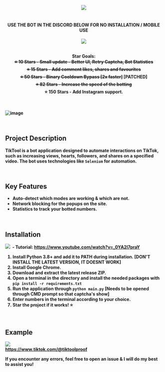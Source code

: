 


<p align="center">
  <img src="https://github.com/user-attachments/assets/260dc633-ab15-4e9b-84cf-3c4f99bed1a9">
</p>

<h1 align="center"></h1>
<h4 align="center">USE THE BOT IN THE DISCORD BELOW FOR NO INSTALLATION / MOBILE USE</h4>
<p align="center">
  <a href="https://discord.gg/DWNYCeXW8D"><img src="https://dcbadge.limes.pink/api/server/https://discord.com/invite/DWNYCeXW8D"></a><br><br>
</p>

<p align="center">
  <b>Star Goals:<br><s>⭐ 10 Stars - Small update - Better UI, Retry Captcha, Bot Statistics</s><br><s>⭐ 15 Stars - Add comment likes, shares and favourites</s><br><s>⭐ 50 Stars - Binary Cooldown Bypass [2x faster]</s> [PATCHED]<br><s>⭐ 82 Stars - Increase the speed of the botting</s><br>⭐ 150 Stars - Add Instagram support.</>
    <br>
</p>

<br>



![image](https://github.com/user-attachments/assets/73202867-9912-4c5f-b3b2-0a4ccee6d05e)






<br>


## Project Description

TikTool is a bot application designed to automate interactions on TikTok, such as increasing views, hearts, followers, and shares on a specified video. The bot uses technologies like `Selenium` for automation.

<br>

## Key Features

*   Auto-detect which modes are working & which are not.
*   Network blocking for the popups on the site.
*   Statistics to track your botted numbers.

<br>

## Installation

<img src="https://img.shields.io/badge/YouTube-%23FF0000.svg?logo=YouTube&logoColor=white">&nbsp; - Tutorial: https://www.youtube.com/watch?v=_0YA2l7praY

1. Install Python 3.8+ and add it to PATH during installation.   [DON'T INSTALL THE LATEST VERSION, IT DOESNT WORK]
2. Install Google Chrome.
3. Download and extract the latest release ZIP.
4. Open a terminal in the directory and install the needed packages with `pip install -r requirements.txt`
5. Run the application through `python main.py`   [Needs to be opened through CMD prompt so that captcha's show]
7. Enter numbers in the terminal according to your choice.
8. Star the project if it works! ⭐️
<br>
      
## Example<br>

<img src="https://github.com/user-attachments/assets/c6f0ae61-bc2e-4403-b068-bd7ca194c7b3"><br>
https://www.tiktok.com/@tiktoolproof<br>


If you encounter any errors, feel free to open an issue & I will do my best to assist you!
